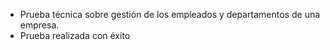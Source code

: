 * Prueba técnica sobre gestión de los empleados y departamentos de una empresa.
* Prueba realizada con éxito
